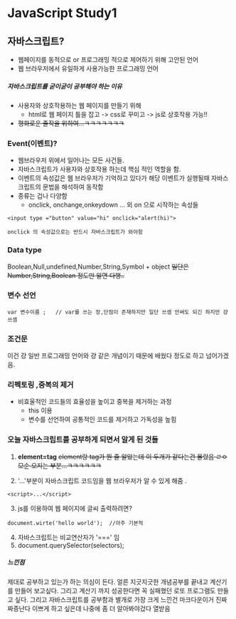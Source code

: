 # JavaScript Study1

## 자바스크립트?
- 웹페이지를 동적으로 or 프로그래밍 적으로 제어하기 위해 고안된 언어
- 웹 브라우저에서 유일하게 사용가능한 프로그래밍 언어

##### 자바스크립트를 굳이굳이 공부해야 하는 이유
- 사용자와 상호작용하는 웹 페이지를 만들기 위해
  - html로 웹 페이지 틀을 잡고 -> css로 꾸미고 -> js로 상호작용 가능!!
- ~~평화로운 졸작을 위하여...ㅋㅋㅋㅋㅋㅋㅋ~~
### Event(이벤트)?
- 웹브라우저 위에서 일어나는 모든 사건들.
- 자바스크립트가 사용자와 상호작용 하는데 핵심 적인 역할을 함.
- 이벤트의 속성값은 웹 브라우저가 기억하고 있다가 해당 이벤트가 실행될때 자바스크립트의 문법을 해석하여 동작함
- 종류는 겁나 다양함
  - onclick, onchange,onkeydown ... 외 on 으로 시작하는 속성들
~~~
<input type ="button" value="hi" onclick="alert(hi)">

onclick 의 속성값으로는 반드시 자바스크립트가 와야함
~~~  
### Data type
Boolean,Null,undefined,Number,String,Symbol + object
~~일단은 Number,String,Boolean 정도만 알면 다행..~~

### 변수 선언
~~~
var 변수이름 ;   // var를 쓰는 장,단점이 존재하지만 일단 쓰셈 안써도 되긴 하지만 걍 쓰셈
~~~
### 조건문
이건 걍 일반 프로그래밍 언어와 걍 같은 개념이기 때문에 배웠다 정도로 하고 넘어가겠음.

### 리펙토링 ,중복의 제거
- 비효울적인 코드들의 효율성을 높이고 중복을 제거하는 과정
  - this 이용
  - 변수를 선언하여 공통적인 코드를 제거하고 가독성을 높힘
### 오늘 자바스크립트를 공부하게 되면서 알게 된 것들
1. **element=tag**
~~element랑 tag가 뭔 줄 알았는데 이 두개가 같다는건 몰랐음 ㄹㅇ 모순 오지는 부분...ㅋㅋㅋㅋㅋㅋ~~

2. '...'부분이 자바스크립트 코드임을 웹 브라우저가 알 수 있게 해줌 .
~~~
<script>...</script>
 ~~~

 3. js를 이용하여 웹 페이지에 글씨 출력하려면?
 ~~~
 document.wirte('hello world');  //아주 기본적
 ~~~

4. 자바스크립트는 비교연산자가 '===' 임
5. document.querySelector(selectors);


##### 느낀점

제대로 공부하고 있는가 하는 의심이 든다. 얼른 지긋지긋한 개념공부를 끝내고 계산기를 만들어 보고싶다.
그리고 계산기 까지 성공한다면 꼭 실패했던 로또 프로그램도 만들고 싶다.
그리고 자바스크립트를 공부함과 별개로 가장 크게 느낀건 마크다운이거 진짜 짜증난다 이쁘게 하고 싶은데
나중에 좀 더 알아봐야겄다 열받음
